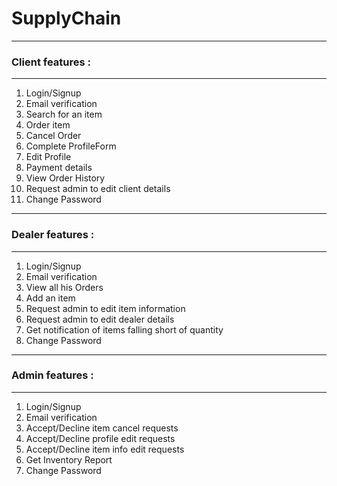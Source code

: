 # SupplyChain
---
### Client features :
---
1. Login/Signup
2. Email verification
3. Search for an item
4. Order item
5. Cancel Order
6. Complete ProfileForm
7. Edit Profile
8. Payment details
9. View Order History
10. Request admin to edit client details
11. Change Password
---
### Dealer features :
---
1. Login/Signup
2. Email verification
3. View all his Orders
4. Add an item
5. Request admin to edit item information
6. Request admin to edit dealer details
7. Get notification of items falling short of quantity
8. Change Password
---
### Admin features :
---
1. Login/Signup
2. Email verification
3. Accept/Decline item cancel requests
4. Accept/Decline profile edit requests
5. Accept/Decline item info edit requests
6. Get Inventory Report
7. Change Password
